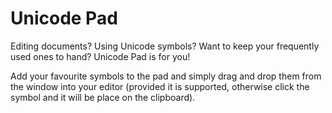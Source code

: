 # Unicode Pad

Editing documents? Using Unicode symbols? Want to keep your frequently used ones to hand? Unicode Pad is for you!

Add your favourite symbols to the pad and simply drag and drop them from the window into your editor (provided it is supported, otherwise click the symbol and it will be place on the clipboard).